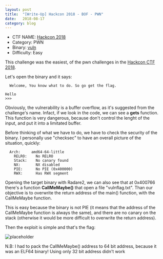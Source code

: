 ```yaml
---
layout: post
title:  "[Write-Up] Hackcon 2018 - BOF - PWN"
date:   2018-08-17
category: blog
---
```

  - CTF NAME: [Hackcon 2018](https://hackcon.in/)
  - Category: PWN
  - Binary: [vuln](http://ring0ot.github.io/binary/hackcon2018-vuln)
  - Difficulty: Easy

This challenge was the easiest, of the pwn challenges in the [Hackcon CTF 2018](https://hackcon.in/).

Let's open the binary and it says:

```
  Welcome, You know what to do. So go get the flag.

Hello
>>>
```
Obviously, the vulnerability is a buffer overflow, as it's suggested from the challenge's name. Infact, if we look in the code, we can see a <b>gets</b> function. This function is very dangerous, because don't control the lenght of the input, and put it into a limitated buffer.

Before thinking of what we have to do, we have to check the security of the binary. I personally use "checksec" to have an overall picture of the situation, quickly:

```
  Arch:     amd64-64-little
    RELRO:    No RELRO
    Stack:    No canary found
    NX:       NX disabled
    PIE:      No PIE (0x400000)
    RWX:      Has RWX segment
```

Opening the target binary with Radare2, we can also see that at 0x400766 there's a function <b>CallMeMaybe()</b> that open a file "vulnflag.txt". Than our objective is to overwrite the return address of the main() function, with the CallMeMaybe function.

This is easy because the binary is not PIE (it means that the address of the CallMeMaybe function is always the same), and there are no canary on the stack (otherwise it would be more difficult to overwrite the return address).

Then the exploit is simple and that's the flag:

![placeholder](https://ring0ot.github.io/images/hackcon2018-bof-flag.jpg)

N.B: I had to pack the CallMeMaybe() address to 64 bit address, because it was an ELF64 binary! Using only 32 bit address didn't work

